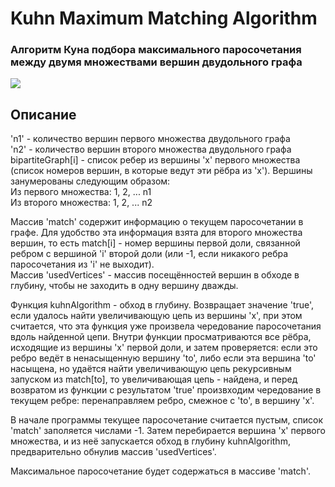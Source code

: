# Kuhn Maximum Matching Algorithm
### Алгоритм Куна подбора максимального паросочетания между двумя множествами вершин двудольного графа
![](https://sun9-40.userapi.com/c857632/v857632643/11782f/H61M5zvTnGc.jpg)

## Описание
'n1' - количество вершин первого множества двудольного графа  
'n2' - количество вершин второго множества двудольного графа  
bipartiteGraph[i] - список ребер из вершины 'x' первого множества (список номеров вершин, в которые ведут эти рёбра из 'x'). Вершины занумерованы следующим образом:  
Из первого множества: 1, 2, ... n1  
Из второго множества: 1, 2, ... n2  

Массив 'match' содержит информацию о текущем паросочетании в графе. Для удобство эта информация взята для второго множества вершин, то есть match[i] - номер вершины первой доли, связанной ребром с вершиной 'i' второй доли (или -1, если никакого ребра паросочетания из 'i' не выходит).  
Массив 'usedVertices' - массив посещённостей вершин в обходе в глубину, чтобы не заходить в одну вершину дважды.

Функция kuhnAlgorithm - обход в глубину. Возвращает значение 'true', если удалось найти увеличивающую цепь из вершины 'x', при этом считается, что эта функция уже произвела чередование паросочетания вдоль найденной цепи. Внутри функции просматриваются все рёбра, исходящие из вершины 'x' первой доли, и затем проверяется: если это ребро ведёт в ненасыщенную вершину 'to', либо если эта вершина 'to' насыщена, но удаётся найти увеличивающую цепь рекурсивным запуском из match[to], то увеличивающая цепь - найдена, и перед возвратом из функции с результатом 'true' произвходим чередование в текущем ребре: перенаправляем ребро, смежное с 'to', в вершину 'x'.

В начале программы текущее паросочетание считается пустым, список 'match' заполяется числами -1. Затем перебирается вершина 'x' первого множества, и из неё запускается обход в глубину kuhnAlgorithm, предварительно обнулив массив 'usedVertices'.

Максимальное паросочетание будет содержаться в массиве 'match'.

